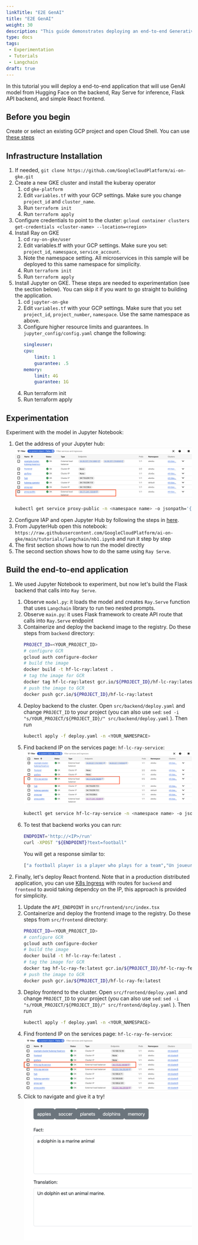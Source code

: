 ```yaml
---
linkTitle: "E2E GenAI"
title: "E2E GenAI"
weight: 30
description: "This guide demonstrates deploying an end-to-end Generative AI application on Google Kubernetes Engine (GKE). It utilizes a Hugging Face model with Langchain for prompt engineering, Ray Serve for model inference, a Flask API for the backend, and a React frontend for user interaction. The setup includes infrastructure provisioning with Terraform, model experimentation in Jupyter Notebook, and containerized deployment of the backend and frontend services to GKE, all managed through kubectl."
type: docs
tags:
 - Experimentation
 - Tutorials
 - Langchain
draft: true
---
```

In this tutorial you will deploy a end-to-end application that will use GenAI model from Hugging Face on the backend, Ray Serve for inference, Flask API backend, and simple React frontend.

## Before you begin

Create or select an existing GCP project and open Cloud Shell. You can use [these steps](https://cloud.google.com/kubernetes-engine/docs/deploy-app-cluster#before-you-begin)

## Infrastructure Installation

1. If needed, `git clone https://github.com/GoogleCloudPlatform/ai-on-gke.git`
1. Create a new GKE cluster and install the kuberay operator
    1. cd `gke-platform`
    1. Edit `variables.tf` with your GCP settings. Make sure you change `project_id` and `cluster_name`.
    1. Run `terraform init`
    1. Run `terraform apply`
1. Configure credentials to point to the cluster: `gcloud container clusters get-credentials <cluster-name> --location=<region>`
1. Install Ray on GKE
    1. cd `ray-on-gke/user`
    1. Edit variables.tf with your GCP settings. Make sure you set: `project_id`, `namespace`, `service_account`.
    1. Note the namespace setting. All microservices in this sample will be deployed to this same namespace for simplicity.
    1. Run `terraform init`
    1. Run `terraform apply`
1. Install Jupyter on GKE. These steps are needed to experimentation (see the section below). You can skip it if you want to go straight to building the application. 
    1. cd `jupyter-on-gke`
    1. Edit `variables.tf` with your GCP settings. Make sure that you set `project_id`, `project_number`, `namespace`. Use the same namespace as above.
    1. Configure higher resource limits and guarantees. In `jupyter_config/config.yaml` change the following:
        ```yaml
        singleuser:
        cpu:
            limit: 1
            guarantee: .5
        memory:
            limit: 4G
            guarantee: 1G
        ```
    1. Run terraform init
    1. Run terraform apply

## Experimentation

Experiment with the model in Jupyter Notebook:
1. Get the address of your Jupyter hub:
![Jupyter Hub IP](open_jupyter.png)
    ```bash
    kubectl get service proxy-public -n <namespace name> -o jsonpath='{.status.loadBalancer.ingress[0].ip}'
    ```
1. Configure IAP and open Jupyter Hub by following the steps in [here](https://github.com/GoogleCloudPlatform/ai-on-gke/blob/main/applications/jupyter/README.md).
1. From JupyterHub open this notebook: `https://raw.githubusercontent.com/GoogleCloudPlatform/ai-on-gke/main/tutorials/langchain/nb1.ipynb` and run it step by step
1. The first section shows how to run the model directly
1. The second section shows how to do the same using `Ray Serve`.

## Build the end-to-end application

1. We used Jupyter Notebook to experiment, but now let's build the Flask backend that calls into `Ray Serve`.
    1. Observe `model.py`: it loads the model and creates `Ray.Serve` function that uses `Langchain` library to run two nested prompts.
    1. Observe `main.py`: it uses Flask framework to create API route that calls into `Ray.Serve` endpoint
    1. Containerize and deploy the backend image to the registry. Do these steps from `backend` directory:
        ```bash
        PROJECT_ID=<YOUR_PROJECT_ID>
        # configure GCR
        gcloud auth configure-docker
        # build the image
        docker build -t hf-lc-ray:latest .
        # tag the image for GCR
        docker tag hf-lc-ray:latest gcr.io/${PROJECT_ID}/hf-lc-ray:latest
        # push the image to GCR
        docker push gcr.io/${PROJECT_ID}/hf-lc-ray:latest
        ```
    1. Deploy backend to the cluster. Open `src/backend/deploy.yaml` and change `PROJECT_ID` to your project (you can also use `sed`:  `sed -i "s/YOUR_PROJECT/${PROJECT_ID}/" src/backend/deploy.yaml` ). Then run
        ```bash
        kubectl apply -f deploy.yaml -n <YOUR_NAMESPACE>
        ```
    1. Find backend IP on the services page: `hf-lc-ray-service`: ![Backend IP](backend_ip.png)
        ```bash
        kubectl get service hf-lc-ray-service -n <namespace name> -o jsonpath='{.status.loadBalancer.ingress[0].ip}'
        ```
    1. To test that backend works you can run:
        ```bash
        ENDPOINT='http://<IP>/run'
        curl -XPOST "${ENDPOINT}?text=football"
        ```
        You will get a response similar to:
        ```bash
        ["a football player is a player who plays for a team","Un joueur de football est un player qui joue pour un \u00e9quipe."]
        ```

1. Finally, let's deploy React frontend. Note that in a production distributed application, you can use [K8s Ingress](https://kubernetes.io/docs/concepts/services-networking/ingress/) with routes for `backend` and `frontend` to avoid taking dependcy on the IP, this approach is provided for simplicity.
    1. Update the `API_ENDPOINT` in `src/frontend/src/index.tsx`
    1. Containerize and deploy the frontend image to the registry. Do these steps from `src/frontend` directory:
        ```bash
        PROJECT_ID=<YOUR_PROJECT_ID>
        # configure GCR
        gcloud auth configure-docker
        # build the image
        docker build -t hf-lc-ray-fe:latest .
        # tag the image for GCR
        docker tag hf-lc-ray-fe:latest gcr.io/${PROJECT_ID}/hf-lc-ray-fe:latest
        # push the image to GCR
        docker push gcr.io/${PROJECT_ID}/hf-lc-ray-fe:latest
        ```
    1. Deploy frontend to the cluster. Open `src/frontend/deploy.yaml` and change `PROJECT_ID` to your project (you can also use `sed`:  `sed -i "s/YOUR_PROJECT/${PROJECT_ID}/" src/frontend/deploy.yaml` ). Then run
        ```bash
        kubectl apply -f deploy.yaml -n <YOUR_NAMESPACE>
        ```
    1. Find frontend IP on the services page: `hf-lc-ray-fe-service`: ![Frontend IP](frontend_ip.png)
    1. Click to navigate and give it a try! ![Frontend App](frontend_app.png)

